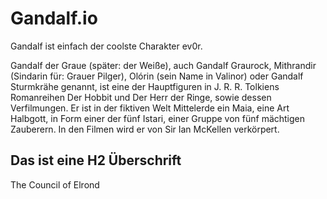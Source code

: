 # Gandalf.io

Gandalf ist einfach der coolste Charakter ev0r.

Gandalf der Graue (später: der Weiße), auch Gandalf Graurock, Mithrandir (Sindarin für: Grauer Pilger), Olórin (sein Name in Valinor) oder Gandalf Sturmkrähe genannt, ist eine der Hauptfiguren in J. R. R. Tolkiens Romanreihen Der Hobbit und Der Herr der Ringe, sowie dessen Verfilmungen. Er ist in der fiktiven Welt Mittelerde ein Maia, eine Art Halbgott, in Form einer der fünf Istari, einer Gruppe von fünf mächtigen Zauberern. In den Filmen wird er von Sir Ian McKellen verkörpert.

## Das ist eine H2 Überschrift

The Council of Elrond
